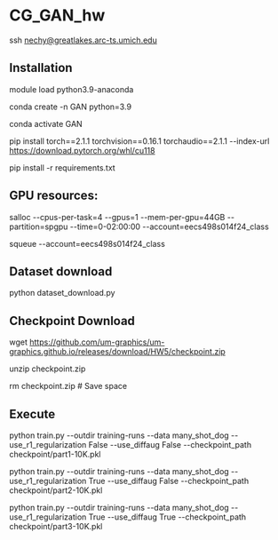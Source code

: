 # CG_GAN_hw

ssh nechy@greatlakes.arc-ts.umich.edu
## Installation
module load python3.9-anaconda

conda create -n GAN python=3.9

conda activate GAN

pip install torch==2.1.1 torchvision==0.16.1 torchaudio==2.1.1 --index-url https://download.pytorch.org/whl/cu118

pip install -r requirements.txt

<!-- pip install --force-reinstall charset-normalizer==3.1.0

conda install pytorch==1.12.1 torchvision==0.13.1 torchaudio==0.12.1 -c pytorch -->


## GPU resources:
salloc --cpus-per-task=4 --gpus=1 --mem-per-gpu=44GB --partition=spgpu --time=0-02:00:00 --account=eecs498s014f24_class 

squeue --account=eecs498s014f24_class


## Dataset download
python dataset_download.py


## Checkpoint Download
wget https://github.com/um-graphics/um-graphics.github.io/releases/download/HW5/checkpoint.zip

unzip checkpoint.zip

rm checkpoint.zip       # Save space


## Execute
python train.py --outdir training-runs --data many_shot_dog --use_r1_regularization False --use_diffaug False --checkpoint_path checkpoint/part1-10K.pkl

python train.py --outdir training-runs --data many_shot_dog --use_r1_regularization True --use_diffaug False --checkpoint_path checkpoint/part2-10K.pkl

python train.py --outdir training-runs --data many_shot_dog --use_r1_regularization True --use_diffaug True --checkpoint_path checkpoint/part3-10K.pkl
